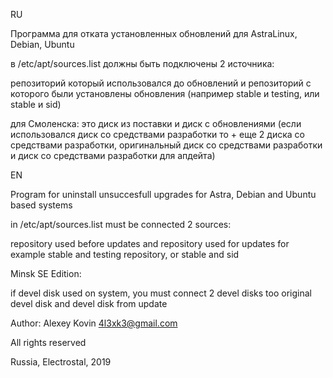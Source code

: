 RU

Программа для отката установленных обновлений для AstraLinux, Debian, Ubuntu

в /etc/apt/sources.list должны быть подключены 2 источника: 

репозиторий который использовался до обновлений и репозиторий с которого были установлены обновления (например stable и testing, или stable и sid)

для Смоленска:
это диск из поставки и диск с обновлениями 
(если использовался диск со средствами разработки то + еще 2 диска со средствами разработки, оригинальный диск со средствами разработки и диск со средствами разработки для апдейта)

EN

Program for uninstall unsuccesfull upgrades for Astra, Debian and Ubuntu based systems

in /etc/apt/sources.list must be connected 2 sources:

repository used before updates and repository used for updates
for example stable and testing repository, or stable and sid

Minsk SE Edition:

if devel disk used on system, you must connect 2 devel disks too
original devel disk and devel disk from update

Author: Alexey Kovin <4l3xk3@gmail.com>

All rights reserved

Russia, Electrostal, 2019

